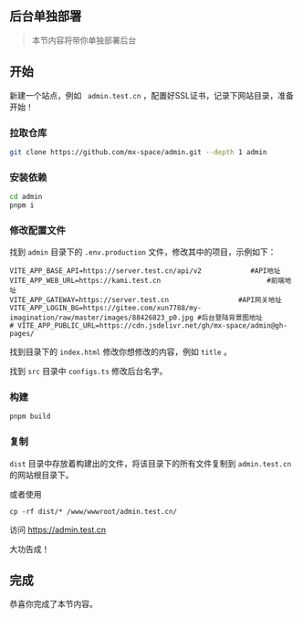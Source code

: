 ## 后台单独部署

> 本节内容将带你单独部署后台

## 开始

新建一个站点，例如 ` admin.test.cn` ，配置好SSL证书，记录下网站目录，准备开始！

### 拉取仓库

```bash
git clone https://github.com/mx-space/admin.git --depth 1 admin
```

### 安装依赖

```bash
cd admin
pnpm i
```

### 修改配置文件

找到 `admin` 目录下的 `.env.production` 文件，修改其中的项目，示例如下：

```text
VITE_APP_BASE_API=https://server.test.cn/api/v2            #API地址
VITE_APP_WEB_URL=https://kami.test.cn						   #前端地址
VITE_APP_GATEWAY=https://server.test.cn					#API网关地址
VITE_APP_LOGIN_BG=https://gitee.com/xun7788/my-imagination/raw/master/images/88426823_p0.jpg #后台登陆背景图地址
# VITE_APP_PUBLIC_URL=https://cdn.jsdelivr.net/gh/mx-space/admin@gh-pages/
```

找到目录下的 `index.html` 修改你想修改的内容，例如 `title` 。

找到 `src` 目录中 `configs.ts` 修改后台名字。



### 构建

```bash
pnpm build
```

### 复制

`dist`  目录中存放着构建出的文件，将该目录下的所有文件复制到 `admin.test.cn` 的网站根目录下。

或者使用

```
cp -rf dist/* /www/wwwroot/admin.test.cn/
```

访问 https://admin.test.cn 

大功告成！



## 完成

恭喜你完成了本节内容。
